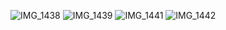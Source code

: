 ![IMG_1438](https://github.com/user-attachments/assets/f7e7f05d-dc8b-4dfd-bd6d-6ee1c0e01a95)
![IMG_1439](https://github.com/user-attachments/assets/2451e090-2315-4fe2-80af-b55464d622a0)
![IMG_1441](https://github.com/user-attachments/assets/1058a136-3aee-494d-9fff-4f6d63ae895f)
![IMG_1442](https://github.com/user-attachments/assets/bd9b50e4-7385-4d66-b2b4-8862598fca6d)

